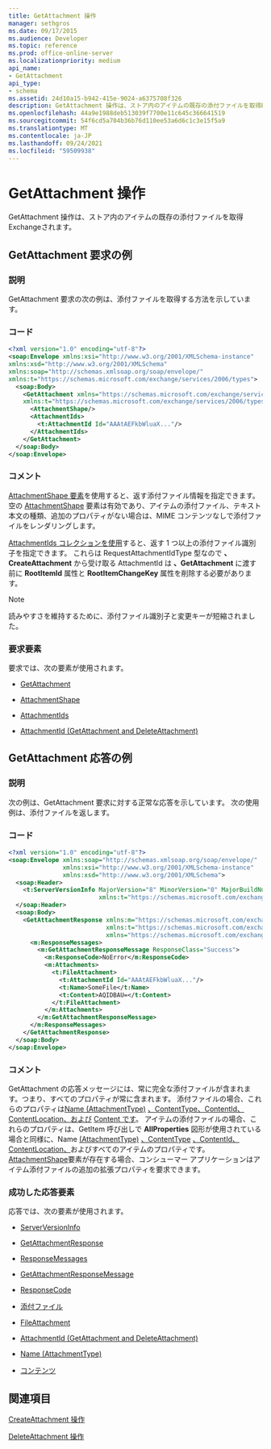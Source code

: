 ```yaml
---
title: GetAttachment 操作
manager: sethgros
ms.date: 09/17/2015
ms.audience: Developer
ms.topic: reference
ms.prod: office-online-server
ms.localizationpriority: medium
api_name:
- GetAttachment
api_type:
- schema
ms.assetid: 24d10a15-b942-415e-9024-a6375708f326
description: GetAttachment 操作は、ストア内のアイテムの既存の添付ファイルを取得Exchangeされます。
ms.openlocfilehash: 44a9e1988deb513039f7700e11c645c366641519
ms.sourcegitcommit: 54f6cd5a704b36b76d110ee53a6d6c1c3e15f5a9
ms.translationtype: MT
ms.contentlocale: ja-JP
ms.lasthandoff: 09/24/2021
ms.locfileid: "59509938"
---
```

# <a name="getattachment-operation"></a>GetAttachment 操作

GetAttachment 操作は、ストア内のアイテムの既存の添付ファイルを取得Exchangeされます。
  
## <a name="getattachment-request-example"></a>GetAttachment 要求の例

### <a name="description"></a>説明

GetAttachment 要求の次の例は、添付ファイルを取得する方法を示しています。
  
### <a name="code"></a>コード

```XML
<?xml version="1.0" encoding="utf-8"?>
<soap:Envelope xmlns:xsi="http://www.w3.org/2001/XMLSchema-instance"
xmlns:xsd="http://www.w3.org/2001/XMLSchema"
xmlns:soap="http://schemas.xmlsoap.org/soap/envelope/"
xmlns:t="https://schemas.microsoft.com/exchange/services/2006/types">
  <soap:Body>
    <GetAttachment xmlns="https://schemas.microsoft.com/exchange/services/2006/messages"
    xmlns:t="https://schemas.microsoft.com/exchange/services/2006/types">
      <AttachmentShape/>
      <AttachmentIds>
        <t:AttachmentId Id="AAAtAEFkbWluaX..."/>
      </AttachmentIds>
    </GetAttachment>
  </soap:Body>
</soap:Envelope>
```

### <a name="comments"></a>コメント

[AttachmentShape 要素](attachmentshape.md)を使用すると、返す添付ファイル情報を指定できます。 空の [AttachmentShape](attachmentshape.md) 要素は有効であり、アイテムの添付ファイル、テキスト本文の種類、追加のプロパティがない場合は、MIME コンテンツなしで添付ファイルをレンダリングします。 
  
[AttachmentIds コレクションを使用](attachmentids.md)すると、返す 1 つ以上の添付ファイル識別子を指定できます。 これらは RequestAttachmentIdType 型なので **、CreateAttachment** から受け取る AttachmentId は **、GetAttachment** に渡す前に **RootItemId** 属性と **RootItemChangeKey** 属性を削除する必要があります。
  
> [!NOTE]
> 読みやすさを維持するために、添付ファイル識別子と変更キーが短縮されました。 
  
### <a name="request-elements"></a>要求要素

要求では、次の要素が使用されます。
  
- [GetAttachment](getattachment.md)
    
- [AttachmentShape](attachmentshape.md)
    
- [AttachmentIds](attachmentids.md)
    
- [AttachmentId (GetAttachment and DeleteAttachment)](attachmentid-getattachment-and-deleteattachment.md)
    
## <a name="getattachment-response-example"></a>GetAttachment 応答の例

### <a name="description"></a>説明

次の例は、GetAttachment 要求に対する正常な応答を示しています。 次の使用例は、添付ファイルを返します。
  
### <a name="code"></a>コード

```XML
<?xml version="1.0" encoding="utf-8"?>
<soap:Envelope xmlns:soap="http://schemas.xmlsoap.org/soap/envelope/" 
               xmlns:xsi="http://www.w3.org/2001/XMLSchema-instance" 
               xmlns:xsd="http://www.w3.org/2001/XMLSchema">
  <soap:Header>
    <t:ServerVersionInfo MajorVersion="8" MinorVersion="0" MajorBuildNumber="662" MinorBuildNumber="0" 
                         xmlns:t="https://schemas.microsoft.com/exchange/services/2006/types"/>
  </soap:Header>
  <soap:Body>
    <GetAttachmentResponse xmlns:m="https://schemas.microsoft.com/exchange/services/2006/messages" 
                           xmlns:t="https://schemas.microsoft.com/exchange/services/2006/types" 
                           xmlns="https://schemas.microsoft.com/exchange/services/2006/messages">
      <m:ResponseMessages>
        <m:GetAttachmentResponseMessage ResponseClass="Success">
          <m:ResponseCode>NoError</m:ResponseCode>
          <m:Attachments>
            <t:FileAttachment>
              <t:AttachmentId Id="AAAtAEFkbWluaX..."/>
              <t:Name>SomeFile</t:Name>
              <t:Content>AQIDBAU=</t:Content>
            </t:FileAttachment>
          </m:Attachments>
        </m:GetAttachmentResponseMessage>
      </m:ResponseMessages>
    </GetAttachmentResponse>
  </soap:Body>
</soap:Envelope>
```

### <a name="comments"></a>コメント

GetAttachment の応答メッセージには、常に完全な添付ファイルが含まれます。つまり、すべてのプロパティが常に含まれます。 添付ファイルの場合、これらのプロパティは[Name (AttachmentType)](name-attachmenttype.md) [、ContentType、ContentId、ContentLocation、](contenttype.md)[および](contentlocation.md) [Content です](content.md)。 [](contentid.md) アイテムの添付ファイルの場合、これらのプロパティは、GetItem 呼び出しで **AllProperties** 図形が使用されている場合と同様に、Name [(AttachmentType)](name-attachmenttype.md) [、ContentType](contenttype.md) [、ContentId、ContentLocation、](contentlocation.md)およびすべてのアイテムのプロパティです。 [](contentid.md) [AttachmentShape](attachmentshape.md)要素が存在する場合、コンシューマー アプリケーションはアイテム添付ファイルの追加の拡張プロパティを要求できます。 
  
### <a name="successful-response-elements"></a>成功した応答要素

応答では、次の要素が使用されます。
  
- [ServerVersionInfo](serverversioninfo.md)
    
- [GetAttachmentResponse](getattachmentresponse.md)
    
- [ResponseMessages](responsemessages.md)
    
- [GetAttachmentResponseMessage](getattachmentresponsemessage.md)
    
- [ResponseCode](responsecode.md)
    
- [添付ファイル](attachments-ex15websvcsotherref.md)
    
- [FileAttachment](fileattachment.md)
    
- [AttachmentId (GetAttachment and DeleteAttachment)](attachmentid-getattachment-and-deleteattachment.md)
    
- [Name (AttachmentType)](name-attachmenttype.md)
    
- [コンテンツ](content.md)
    
## <a name="see-also"></a>関連項目



[CreateAttachment 操作](createattachment-operation.md)
  
[DeleteAttachment 操作](deleteattachment-operation.md)

